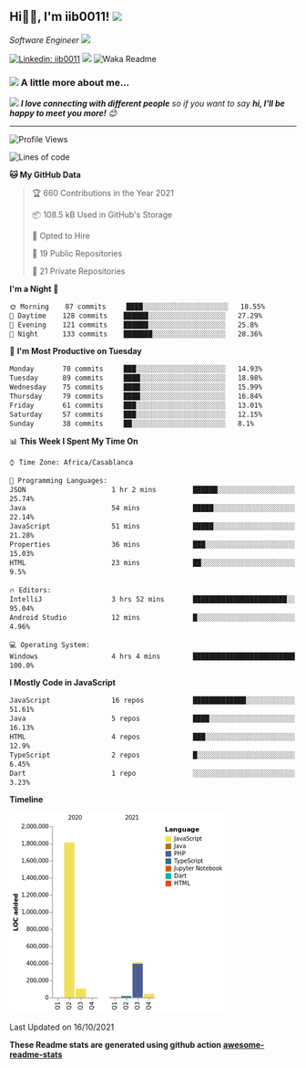 <h2>Hi🙏🏻, I'm iib0011! <img src="https://media.giphy.com/media/12oufCB0MyZ1Go/giphy.gif" width="50"></h2>
<p><em>Software Engineer <img src="https://media.giphy.com/media/WUlplcMpOCEmTGBtBW/giphy.gif" width="30"> 
</em></p>


[![Linkedin: iib0011](https://img.shields.io/badge/-iib0011-blue?style=flat-square&logo=Linkedin&logoColor=white&link=https://www.linkedin.com/in/iib0011/)](https://www.linkedin.com/in/iib0011/)
![](https://visitor-badge.glitch.me/badge?page_id=iib0011)
![Waka Readme](https://github.com/iib0011/iib0011/workflows/Waka%20Readme/badge.svg)


### <img src="https://media.giphy.com/media/VgCDAzcKvsR6OM0uWg/giphy.gif" width="50"> A little more about me...  


<img src="https://media.giphy.com/media/LnQjpWaON8nhr21vNW/giphy.gif" width="60"> <em><b>I love connecting with different people</b> so if you want to say <b>hi, I'll be happy to meet you more!</b> 😊</em>

---
<!--START_SECTION:waka-->
![Profile Views](http://img.shields.io/badge/Profile%20Views-30-blue)

![Lines of code](https://img.shields.io/badge/From%20Hello%20World%20I%27ve%20Written-2.4%20million%20lines%20of%20code-blue)

**🐱 My GitHub Data** 

> 🏆 660 Contributions in the Year 2021
 > 
> 📦 108.5 kB Used in GitHub's Storage 
 > 
> 💼 Opted to Hire
 > 
> 📜 19 Public Repositories 
 > 
> 🔑 21 Private Repositories  
 > 
**I'm a Night 🦉** 

```text
🌞 Morning    87 commits     ████░░░░░░░░░░░░░░░░░░░░░   18.55% 
🌆 Daytime    128 commits    ██████░░░░░░░░░░░░░░░░░░░   27.29% 
🌃 Evening    121 commits    ██████░░░░░░░░░░░░░░░░░░░   25.8% 
🌙 Night      133 commits    ███████░░░░░░░░░░░░░░░░░░   28.36%

```
📅 **I'm Most Productive on Tuesday** 

```text
Monday       70 commits     ███░░░░░░░░░░░░░░░░░░░░░░   14.93% 
Tuesday      89 commits     ████░░░░░░░░░░░░░░░░░░░░░   18.98% 
Wednesday    75 commits     ████░░░░░░░░░░░░░░░░░░░░░   15.99% 
Thursday     79 commits     ████░░░░░░░░░░░░░░░░░░░░░   16.84% 
Friday       61 commits     ███░░░░░░░░░░░░░░░░░░░░░░   13.01% 
Saturday     57 commits     ███░░░░░░░░░░░░░░░░░░░░░░   12.15% 
Sunday       38 commits     ██░░░░░░░░░░░░░░░░░░░░░░░   8.1%

```


📊 **This Week I Spent My Time On** 

```text
⌚︎ Time Zone: Africa/Casablanca

💬 Programming Languages: 
JSON                     1 hr 2 mins         ██████░░░░░░░░░░░░░░░░░░░   25.74% 
Java                     54 mins             █████░░░░░░░░░░░░░░░░░░░░   22.14% 
JavaScript               51 mins             █████░░░░░░░░░░░░░░░░░░░░   21.28% 
Properties               36 mins             ███░░░░░░░░░░░░░░░░░░░░░░   15.03% 
HTML                     23 mins             ██░░░░░░░░░░░░░░░░░░░░░░░   9.5%

🔥 Editors: 
IntelliJ                 3 hrs 52 mins       ███████████████████████░░   95.04% 
Android Studio           12 mins             █░░░░░░░░░░░░░░░░░░░░░░░░   4.96%

💻 Operating System: 
Windows                  4 hrs 4 mins        █████████████████████████   100.0%

```

**I Mostly Code in JavaScript** 

```text
JavaScript               16 repos            █████████████░░░░░░░░░░░░   51.61% 
Java                     5 repos             ████░░░░░░░░░░░░░░░░░░░░░   16.13% 
HTML                     4 repos             ███░░░░░░░░░░░░░░░░░░░░░░   12.9% 
TypeScript               2 repos             █░░░░░░░░░░░░░░░░░░░░░░░░   6.45% 
Dart                     1 repo              ░░░░░░░░░░░░░░░░░░░░░░░░░   3.23%

```


**Timeline**

![Chart not found](https://raw.githubusercontent.com/iib0011/iib0011/master/charts/bar_graph.png) 


 Last Updated on 16/10/2021
<!--END_SECTION:waka-->

**These Readme stats are generated using github action [awesome-readme-stats](https://github.com/iib0011/waka-readme-stats)**
